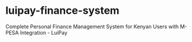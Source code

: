 # luipay-finance-system
Complete Personal Finance Management System for Kenyan Users with M-PESA Integration - LuiPay
